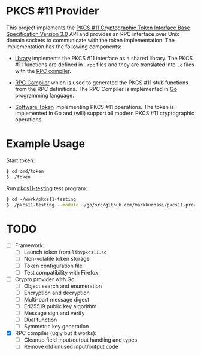 # PKCS #11 Provider

This project implements the [PKCS #11 Cryptographic Token Interface
Base Specification Version
3.0](https://docs.oasis-open.org/pkcs11/pkcs11-base/v3.0/pkcs11-base-v3.0.html)
API and provides an RPC interface over Unix domain sockets to
communicate with the token implementation. The implementation has the
following components:

 - [library](library/) implements the PKCS #11 interface as a shared
   library. The PKCS #11 functions are defined in `.rpc` files and
   they are translated into `.c` files with the [RPC
   compiler](cmd/rpcc/).

 - [RPC Compiler](cmd/rpcc/) which is used to generated the PKCS #11
   stub functions from the RPC definitions. The RPC Compiler is
   implemented in [Go](https://golang.org/) programming language.

 - [Software Token](cmd/token/) implementing PKCS #11 operations. The
   token is implemented in Go and (will) support all modern PKCS #11
   cryptographic operations.

# Example Usage

Start token:

```sh
$ cd cmd/token
$ ./token
```

Run [pkcs11-testing](https://github.com/markkurossi/pkcs11-testing)
test program:

```sh
$ cd ~/work/pkcs11-testing
$ ./pkcs11-testing --module ~/go/src/github.com/markkurossi/pkcs11-provider/library/libvpkcs11.so --slot 0 --pin 1111 --test-all
```

# TODO

 - [ ] Framework:
   - [ ] Launch token from `libvpkcs11.so`
   - [ ] Non-volatile token storage
   - [ ] Token configuration file
   - [ ] Test compatibility with Firefox
 - [ ] Crypto provider with Go:
   - [ ] Object search and enumeration
   - [ ] Encryption and decryption
   - [ ] Multi-part message digest
   - [ ] Ed25519 public key algorithm
   - [ ] Message sign and verify
   - [ ] Dual function
   - [ ] Symmetric key generation
 - [X] RPC compiler (ugly but it works):
   - [ ] Cleanup field input/output handling and types
   - [ ] Remove old unused input/output code
